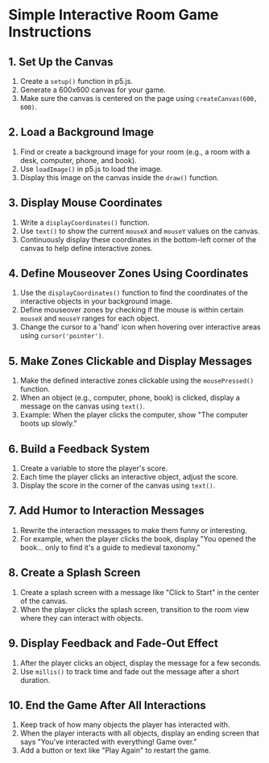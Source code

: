 # Simple Interactive Room Game Instructions

## 1. Set Up the Canvas
1. Create a `setup()` function in p5.js.
2. Generate a 600x600 canvas for your game.
3. Make sure the canvas is centered on the page using `createCanvas(600, 600)`.

## 2. Load a Background Image
1. Find or create a background image for your room (e.g., a room with a desk, computer, phone, and book).
2. Use `loadImage()` in p5.js to load the image.
3. Display this image on the canvas inside the `draw()` function.

## 3. Display Mouse Coordinates
1. Write a `displayCoordinates()` function.
2. Use `text()` to show the current `mouseX` and `mouseY` values on the canvas.
3. Continuously display these coordinates in the bottom-left corner of the canvas to help define interactive zones.

## 4. Define Mouseover Zones Using Coordinates
1. Use the `displayCoordinates()` function to find the coordinates of the interactive objects in your background image.
2. Define mouseover zones by checking if the mouse is within certain `mouseX` and `mouseY` ranges for each object.
3. Change the cursor to a 'hand' icon when hovering over interactive areas using `cursor('pointer')`.

## 5. Make Zones Clickable and Display Messages
1. Make the defined interactive zones clickable using the `mousePressed()` function.
2. When an object (e.g., computer, phone, book) is clicked, display a message on the canvas using `text()`.
3. Example: When the player clicks the computer, show "The computer boots up slowly."

## 6. Build a Feedback System
1. Create a variable to store the player's score.
2. Each time the player clicks an interactive object, adjust the score.
3. Display the score in the corner of the canvas using `text()`.

## 7. Add Humor to Interaction Messages
1. Rewrite the interaction messages to make them funny or interesting.
2. For example, when the player clicks the book, display "You opened the book… only to find it's a guide to medieval taxonomy."

## 8. Create a Splash Screen
1. Create a splash screen with a message like "Click to Start" in the center of the canvas.
2. When the player clicks the splash screen, transition to the room view where they can interact with objects.

## 9. Display Feedback and Fade-Out Effect
1. After the player clicks an object, display the message for a few seconds.
2. Use `millis()` to track time and fade out the message after a short duration.

## 10. End the Game After All Interactions
1. Keep track of how many objects the player has interacted with.
2. When the player interacts with all objects, display an ending screen that says "You’ve interacted with everything! Game over."
3. Add a button or text like "Play Again" to restart the game.

